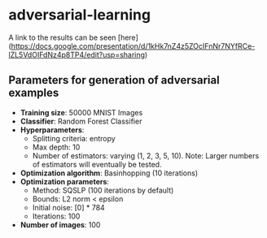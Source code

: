 # adversarial-learning

A link to the results can be seen [here] (https://docs.google.com/presentation/d/1kHk7nZ4z5ZOcIFnNr7NYfRCe-lZL5VdOIFdNz4p8TP4/edit?usp=sharing)

## Parameters for generation of adversarial examples

* **Training size**: 50000 MNIST Images
* **Classifier**: Random Forest Classifier
* **Hyperparameters**:
  * Splitting criteria: entropy
  * Max depth: 10
  * Number of estimators: varying (1, 2, 3, 5, 10). Note: Larger numbers of estimators will eventually be tested.
* **Optimization algorithm**: Basinhopping (10 iterations)
* **Optimization parameters**:
  * Method: SQSLP (100 iterations by default)
  * Bounds: L2 norm < epsilon
  * Initial noise: [0] * 784
  * Iterations: 100
* **Number of images**: 100
